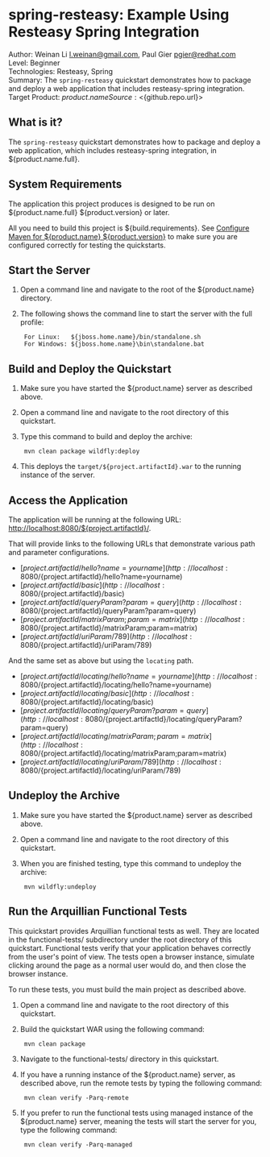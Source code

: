 # spring-resteasy: Example Using Resteasy Spring Integration

Author: Weinan Li <l.weinan@gmail.com>, Paul Gier <pgier@redhat.com>  
Level: Beginner  
Technologies: Resteasy, Spring  
Summary: The `spring-resteasy` quickstart demonstrates how to package and deploy a web application that includes resteasy-spring integration.  
Target Product: ${product.name}  
Source: <${github.repo.url}>  

## What is it?

The `spring-resteasy` quickstart demonstrates how to package and deploy a web application, which includes resteasy-spring integration, in
${product.name.full}.

## System Requirements

The application this project produces is designed to be run on ${product.name.full} ${product.version} or later.

All you need to build this project is ${build.requirements}. See [Configure Maven for ${product.name} ${product.version}](https://github.com/jboss-developer/jboss-developer-shared-resources/blob/master/guides/CONFIGURE_MAVEN_JBOSS_EAP7.md#configure-maven-to-build-and-deploy-the-quickstarts) to make sure you are configured correctly for testing the quickstarts.


## Start the Server

1. Open a command line and navigate to the root of the ${product.name} directory.
2. The following shows the command line to start the server with the full profile:

        For Linux:   ${jboss.home.name}/bin/standalone.sh
        For Windows: ${jboss.home.name}\bin\standalone.bat


## Build and Deploy the Quickstart

1. Make sure you have started the ${product.name} server as described above.
2. Open a command line and navigate to the root directory of this quickstart.
3. Type this command to build and deploy the archive:

        mvn clean package wildfly:deploy

4. This deploys the `target/${project.artifactId}.war` to the running instance of the server.


## Access the Application

The application will be running at the following URL:  <http://localhost:8080/${project.artifactId}/>.

That will provide links to the following URLs that demonstrate various path and parameter configurations.

* [${project.artifactId}/hello?name=yourname](http://localhost:8080/${project.artifactId}/hello?name=yourname)
* [${project.artifactId}/basic](http://localhost:8080/${project.artifactId}/basic)
* [${project.artifactId}/queryParam?param=query](http://localhost:8080/${project.artifactId}/queryParam?param=query)
* [${project.artifactId}/matrixParam;param=matrix](http://localhost:8080/${project.artifactId}/matrixParam;param=matrix)
* [${project.artifactId}/uriParam/789](http://localhost:8080/${project.artifactId}/uriParam/789)

And the same set as above but using the `locating` path.

* [${project.artifactId}/locating/hello?name=yourname](http://localhost:8080/${project.artifactId}/locating/hello?name=yourname)
* [${project.artifactId}/locating/basic](http://localhost:8080/${project.artifactId}/locating/basic)
* [${project.artifactId}/locating/queryParam?param=query](http://localhost:8080/${project.artifactId}/locating/queryParam?param=query)
* [${project.artifactId}/locating/matrixParam;param=matrix](http://localhost:8080/${project.artifactId}/locating/matrixParam;param=matrix)
* [${project.artifactId}/locating/uriParam/789](http://localhost:8080/${project.artifactId}/locating/uriParam/789)

## Undeploy the Archive

1. Make sure you have started the ${product.name} server as described above.
2. Open a command line and navigate to the root directory of this quickstart.
3. When you are finished testing, type this command to undeploy the archive:

        mvn wildfly:undeploy

## Run the Arquillian Functional Tests

This quickstart provides Arquillian functional tests as well. They are located in the functional-tests/ subdirectory under
the root directory of this quickstart. Functional tests verify that your application behaves correctly from the user's point
of view. The tests open a browser instance, simulate clicking around the page as a normal user would do, and then close the browser instance.

To run these tests, you must build the main project as described above.

1. Open a command line and navigate to the root directory of this quickstart.
2. Build the quickstart WAR using the following command:

        mvn clean package

3. Navigate to the functional-tests/ directory in this quickstart.
4. If you have a running instance of the ${product.name} server, as described above, run the remote tests by typing the following command:

        mvn clean verify -Parq-remote

5. If you prefer to run the functional tests using managed instance of the ${product.name} server, meaning the tests will start the
server for you, type the following command:

        mvn clean verify -Parq-managed

